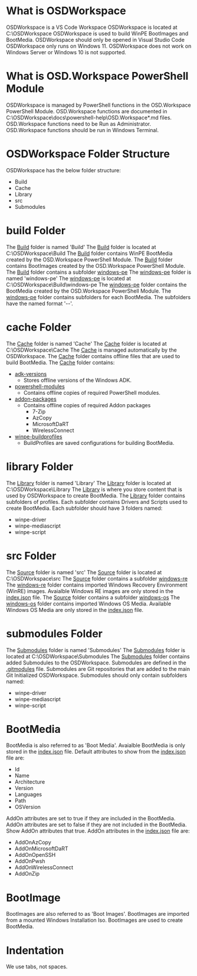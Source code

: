 # What is OSDWorkspace
OSDWorkspace is a VS Code Workspace 
OSDWorkspace is located at C:\OSDWorkspace
OSDWorkspace is used to build WinPE BootImages and BootMedia.
OSDWorkspace should only be opened in Visual Studio Code
OSDWorkspace only runs on Windows 11.
OSDWorkspace does not work on Windows Server or Windows 10 is not supported.

# What is OSD.Workspace PowerShell Module
OSDWorkspace is managed by PowerShell functions in the OSD.Workspace PowerShell Module.
OSD.Workspace functions are documented in C:\OSDWorkspace\docs\powershell-help\OSD.Workspace\*.md files.
OSD.Workspace functions need to be Run as Administrator.
OSD.Workspace functions should be run in Windows Terminal.

# OSDWorkspace Folder Structure
OSDWorkspace has the below folder structure:
- Build
- Cache
- Library
- src
- Submodules

# build Folder
The [Build](/build/) folder is named 'Build'
The [Build](/build/) folder is located at C:\OSDWorkspace\Build
The [Build](/build/) folder contains WinPE BootMedia created by the OSD.Workspace PowerShell Module.
The [Build](/build/) folder contains BootImages created by the OSD.Workspace PowerShell Module.
The [Build](/build/) folder contains a subfolder [windows-pe](/build/windows-pe/)
The [windows-pe](/build/windows-pe/) folder is named 'windows-pe'
The [windows-pe](/build/windows-pe/) is located at C:\OSDWorkspace\Build\windows-pe
The [windows-pe](/build/windows-pe/) folder contains the BootMedia created by the OSD.Workspace PowerShell Module.
The [windows-pe](/build/windows-pe/) folder contains subfolders for each BootMedia.
The subfolders have the named format '<Date>-<Time>-<Architecture>'.

# cache Folder
The [Cache](/cache/) folder is named 'Cache'
The [Cache](/cache/) folder is located at C:\OSDWorkspace\Cache
The [Cache](/cache/) is managed automatically by the OSDWorkspace.
The [Cache](/cache/) folder contains offline files that are used to build BootMedia.
The [Cache](/cache/) folder contains:
* [adk-versions](/cache/adk-versions/)
    * Stores offline versions of the Windows ADK.
* [powershell-modules](/cache/powershell-modules/)
    * Contains offline copies of required PowerShell modules.
* [addon-packages](/cache/addon-packages/)
    * Contains offline copies of required Addon packages
        * 7-Zip
        * AzCopy
        * MicrosoftDaRT
        * WirelessConnect
* [winpe-buildprofiles](/cache/winpe-buildprofile/)
    * BuildProfiles are saved configurations for building BootMedia.

# library Folder
The [Library](/library/) folder is named 'Library'
The [Library](/library/) folder is located at C:\OSDWorkspace\Library
The [Library](/library/) is where you store content that is used by OSDWorkspace to create BootMedia.
The [Library](/library/) folder contains subfolders of profiles.
Each subfolder contains Drivers and Scripts used to create BootMedia.
Each subfolder should have 3 folders named:
* winpe-driver
* winpe-mediascript
* winpe-script

# src Folder
The [Source](/src/) folder is named 'src'
The [Source](/src/) folder is located at C:\OSDWorkspace\src
The [Source](/src/) folder contains a subfolder [windows-re](/src/windows-re/)
The [windows-re](/src/windows-re/) folder contains imported Windows Recovery Environment (WinRE) images.
Avaialble Windows RE images are only stored in the [index.json](/build/windows-re/index.json) file.
The [Source](/src/) folder contains a subfolder [windows-os](/src/windows-os/)
The [windows-os](/src/windows-os/) folder contains imported Windows OS Media.
Available Windows OS Media are only stored in the [index.json](/build/windows-os/index.json) file.

# submodules Folder
The [Submodules](/submodules/) folder is named 'Submodules'
The [Submodules](/submodules/) folder is located at C:\OSDWorkspace\Submodules
The [Submodules](/submodules/) folder contains added Submodules to the OSDWorkspace.
Submodules are defined in the [.gitmodules](/.gitmodules) file.
Submodules are Git repositories that are added to the main Git Initialized OSDWorkspace.
Submodules should only contain subfolders named:
* winpe-driver
* winpe-mediascript
* winpe-script

# BootMedia
BootMedia is also referred to as 'Boot Media'.
Avaialble BootMedia is only stored in the [index.json](/build/windows-pe/index.json) file.
Default attributes to show from the [index.json](/build/windows-pe/index.json) file are:
- Id
- Name
- Architecture
- Version
- Languages
- Path
- OSVersion

AddOn attributes are set to true if they are included in the BootMedia.
AddOn attributes are set to false if they are not included in the BootMedia.
Show AddOn attributes that true.
AddOn attributes in the [index.json](/build/windows-pe/index.json) file are:
- AddOnAzCopy
- AddOnMicrosoftDaRT
- AddOnOpenSSH
- AddOnPwsh
- AddOnWirelessConnect
- AddOnZip

# BootImage
BootImages are also referred to as 'Boot Images'.
BootImages are imported from a mounted Windows Installation Iso.
BootImages are used to create BootMedia.

# Indentation
We use tabs, not spaces.